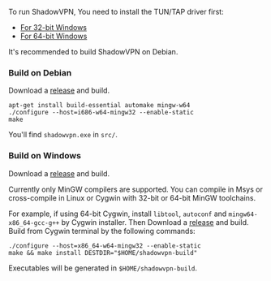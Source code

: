 To run ShadowVPN, You need to install the TUN/TAP driver first:

* [For 32-bit Windows]
* [For 64-bit Windows]

It's recommended to build ShadowVPN on Debian.

### Build on Debian

Download a [release] and build.

    apt-get install build-essential automake mingw-w64
    ./configure --host=i686-w64-mingw32 --enable-static
    make

You'll find `shadowvpn.exe` in `src/`.

### Build on Windows

Download a [release] and build.

Currently only MinGW compilers are supported. You can compile in Msys or
cross-compile in Linux or Cygwin with 32-bit or 64-bit MinGW toolchains.

For example, if using 64-bit Cygwin, install `libtool`, `autoconf`
and `mingw64-x86_64-gcc-g++` by Cygwin installer. Then Download a [release]
and build. Build from Cygwin terminal by the following commands:

    ./configure --host=x86_64-w64-mingw32 --enable-static
    make && make install DESTDIR="$HOME/shadowvpn-build"

Executables will be generated in `$HOME/shadowvpn-build`.


[For 32-bit Windows]:   http://build.openvpn.net/downloads/releases/tap-windows-9.9.2_3.exe
[For 64-bit Windows]:   http://build.openvpn.net/downloads/releases/tap-windows-9.21.0.exe
[release]:              https://github.com/clowwindy/ShadowVPN/releases
